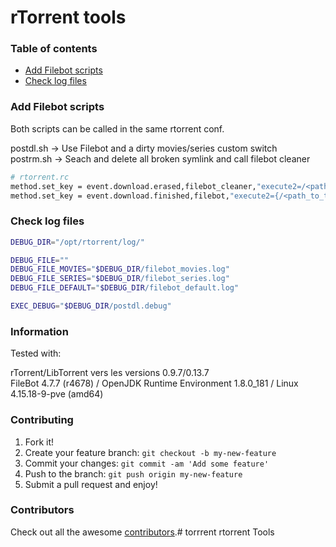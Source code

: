   rTorrent tools
=================

### Table of contents

 * [Add Filebot scripts](#Add-Filebot-scripts)
 * [Check log files ](#Check-log-files)

### Add Filebot scripts

Both scripts can be called in the same rtorrent conf.  

postdl.sh -> Use Filebot and a dirty movies/series custom switch  
postrm.sh -> Seach and delete all broken symlink and call filebot cleaner  

```sh
# rtorrent.rc
method.set_key = event.download.erased,filebot_cleaner,"execute2=/<path_to_the_script>/postrm.sh"  
method.set_key = event.download.finished,filebot,"execute2={/<path_to_the_script>/postdl.sh,$d.get_base_path=,$d.get_name=}"
```

### Check log files

```sh
DEBUG_DIR="/opt/rtorrent/log/"

DEBUG_FILE=""
DEBUG_FILE_MOVIES="$DEBUG_DIR/filebot_movies.log"
DEBUG_FILE_SERIES="$DEBUG_DIR/filebot_series.log"
DEBUG_FILE_DEFAULT="$DEBUG_DIR/filebot_default.log"

EXEC_DEBUG="$DEBUG_DIR/postdl.debug"
```

### Information

Tested with:

rTorrent/LibTorrent vers les versions 0.9.7/0.13.7  
FileBot 4.7.7 (r4678) / OpenJDK Runtime Environment 1.8.0_181 / Linux 4.15.18-9-pve (amd64)

### Contributing

1. Fork it!
2. Create your feature branch: `git checkout -b my-new-feature`
3. Commit your changes: `git commit -am 'Add some feature'`
4. Push to the branch: `git push origin my-new-feature`
5. Submit a pull request and enjoy!

### Contributors

Check out all the awesome [contributors](https://github.com/PinkSnake/mp3downloader/graphs/contributors).# torrrent
rtorrent Tools
